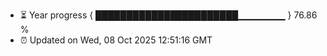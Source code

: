 - ⏳ Year progress { ███████████████████████▁▁▁▁▁▁▁ } 76.86 %
- ⏰ Updated on Wed, 08 Oct 2025 12:51:16 GMT

